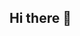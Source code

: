 ## Hi there 👋

<!--
**GrobMonster/GrobMonster** is a ✨ _special_ ✨ repository because its `README.md` (this file) appears on your GitHub profile.

Here are some ideas to get you started:

- 🔭 I’m currently working on furthering my understanding of coding
- 🌱 I’m currently learning java programs with try blocks
- 🤔 I’m looking for help with ...
- 💬 Ask me about ...
- ⚡ Fun fact: My home town is smaller then my current class size in college
-->
